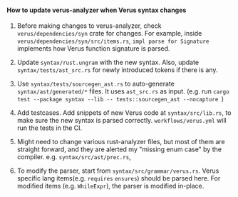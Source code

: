 #### How to update verus-analyzer when Verus syntax changes

1. Before making changes to verus-analyzer, check `verus/dependencies/syn` crate for changes. For example, inside `verus/dependencies/syn/src/items.rs`, `impl parse for Signature` implements how Verus function signature is parsed.

2. Update `syntax/rust.ungram` with the new syntax. Also, update `syntax/tests/ast_src.rs` for newly introduced tokens if there is any. 

3. Use `syntax/tests/sourcegen_ast.rs` to auto-generate `syntax/ast/generated/*` files. It uses `ast_src.rs` as input. (e.g. run `cargo test --package syntax --lib -- tests::sourcegen_ast --nocapture `)

4. Add testcases. Add snippets of new Verus code at `syntax/src/lib.rs`, to make sure the new syntax is parsed correctly. `workflows/verus.yml` will run the tests in the CI.

5. Might need to change various rust-analyzer files, but most of them are straight forward, and they are alerted my "missing enum case" by the compiler. e.g. `syntax/src/ast/prec.rs`, 

6. To modify the parser, start from `syntax/src/grammar/verus.rs`. Verus specific lang items(e.g. `requires` `ensures`) should be parsed here. For modified items (e.g. `WhileExpr`), the parser is modified in-place.


